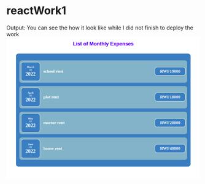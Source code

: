 # reactWork1
Output:
You can see the how it look like while I did not finish to deploy the work
![alt text](https://github.com/tuyizerejean/reactWork1/blob/main/images/monthlyExpense.png?raw=true)